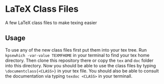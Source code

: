 # LaTeX Class Files

A few LaTeX class files to make texing easier

## Usage

To use any of the new class files first put them into your tex tree. Run ```kpsewhich -var-value TEXMFHOME``` in your terminal to find your tex home directory. Then clone this repository there or copy the ```tex``` and ```doc``` folder into this directory. Now you should be able to use the class files by typing ```\documentclass{<CLASS>}``` in your tex file. You should also be able to consult the documentation via typing ```texdoc <CLASS>``` in your terminall.
